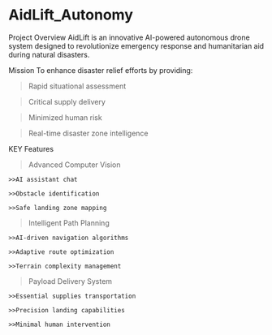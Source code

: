 # AidLift_Autonomy

Project Overview
AidLift is an innovative AI-powered autonomous drone system designed to revolutionize emergency response and humanitarian aid during natural disasters.

Mission
To enhance disaster relief efforts by providing:


  > Rapid situational assessment

  > Critical supply delivery

  > Minimized human risk

  > Real-time disaster zone intelligence


KEY Features

> Advanced Computer Vision

    >>AI assistant chat

    >>Obstacle identification

    >>Safe landing zone mapping

> Intelligent Path Planning



    >>AI-driven navigation algorithms

    >>Adaptive route optimization

    >>Terrain complexity management

> Payload Delivery System


    >>Essential supplies transportation

    >>Precision landing capabilities

    >>Minimal human intervention



